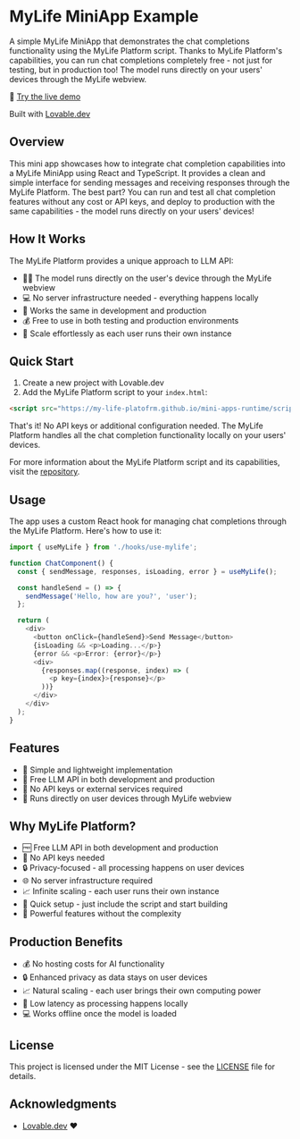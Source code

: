 # MyLife MiniApp Example

A simple MyLife MiniApp that demonstrates the chat completions functionality using the MyLife Platform script. Thanks to MyLife Platform's capabilities, you can run chat completions completely free - not just for testing, but in production too! The model runs directly on your users' devices through the MyLife webview.

🔗 [Try the live demo](https://my-life-mini-app-example.lovable.app/)

Built with [Lovable.dev](https://lovable.dev)

## Overview

This mini app showcases how to integrate chat completion capabilities into a MyLife MiniApp using React and TypeScript. It provides a clean and simple interface for sending messages and receiving responses through the MyLife Platform. The best part? You can run and test all chat completion features without any cost or API keys, and deploy to production with the same capabilities - the model runs directly on your users' devices!

## How It Works

The MyLife Platform provides a unique approach to LLM API:
- 🏃‍♂️ The model runs directly on the user's device through the MyLife webview
- 💻 No server infrastructure needed - everything happens locally
- 🔄 Works the same in development and production
- 💰 Free to use in both testing and production environments
- 🚀 Scale effortlessly as each user runs their own instance

## Quick Start

1. Create a new project with Lovable.dev
2. Add the MyLife Platform script to your `index.html`:
```html
<script src="https://my-life-platofrm.github.io/mini-apps-runtime/script.js"></script>
```

That's it! No API keys or additional configuration needed. The MyLife Platform handles all the chat completion functionality locally on your users' devices.

For more information about the MyLife Platform script and its capabilities, visit the [repository](https://github.com/My-Life-Platofrm/mini-apps-runtime).

## Usage

The app uses a custom React hook for managing chat completions through the MyLife Platform. Here's how to use it:

```typescript
import { useMyLife } from './hooks/use-mylife';

function ChatComponent() {
  const { sendMessage, responses, isLoading, error } = useMyLife();

  const handleSend = () => {
    sendMessage('Hello, how are you?', 'user');
  };

  return (
    <div>
      <button onClick={handleSend}>Send Message</button>
      {isLoading && <p>Loading...</p>}
      {error && <p>Error: {error}</p>}
      <div>
        {responses.map((response, index) => (
          <p key={index}>{response}</p>
        ))}
      </div>
    </div>
  );
}
```

## Features

- 🚀 Simple and lightweight implementation
- 💬 Free LLM API in both development and production
- 🔑 No API keys or external services required
- 📱 Runs directly on user devices through MyLife webview

## Why MyLife Platform?

- 🆓 Free LLM API in both development and production
- 🚫 No API keys needed
- 🔒 Privacy-focused - all processing happens on user devices
- 🌐 No server infrastructure required
- 📈 Infinite scaling - each user runs their own instance
- 🚀 Quick setup - just include the script and start building
- 💪 Powerful features without the complexity

## Production Benefits

- 💰 No hosting costs for AI functionality
- 🔒 Enhanced privacy as data stays on user devices
- 📈 Natural scaling - each user brings their own computing power
- 🚀 Low latency as processing happens locally
- 💻 Works offline once the model is loaded

## License

This project is licensed under the MIT License - see the [LICENSE](LICENSE) file for details.

## Acknowledgments

- [Lovable.dev](https://lovable.dev) ❤️
